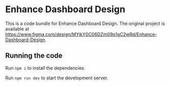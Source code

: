 
  # Enhance Dashboard Design

  This is a code bundle for Enhance Dashboard Design. The original project is available at https://www.figma.com/design/MYjkY0C06DZm09q1gC2wRd/Enhance-Dashboard-Design.

  ## Running the code

  Run `npm i` to install the dependencies.

  Run `npm run dev` to start the development server.
  